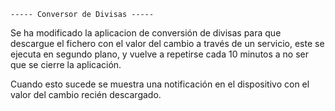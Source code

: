     ----- Conversor de Divisas -----

Se ha modificado la aplicacion de conversión de divisas para que descargue el fichero con el valor
del cambio a través de un servicio, este se ejecuta en segundo plano, y vuelve a repetirse cada 
10 minutos a no ser que se cierre la aplicación.

Cuando esto sucede se muestra una notificación en el dispositivo con el valor del cambio recién
descargado.

